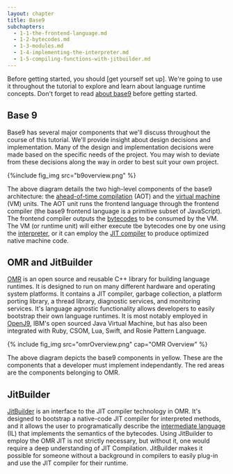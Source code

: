 ```yaml
---
layout: chapter
title: Base9
subchapters:
  - 1-1-the-frontend-language.md
  - 1-2-bytecodes.md
  - 1-3-modules.md
  - 1-4-implementing-the-interpreter.md
  - 1-5-compiling-functions-with-jitbuilder.md
---
```


Before getting started, you should [get yourself set up]. We're going
to use it throughout the tutorial to explore and learn about language runtime
concepts. Don't forget to read [about base9] before getting started.

[get yourself setup with base9]: ../setup/index.md
[about base9]: ../about.md

## Base 9

Base9 has several major components that we'll discuss throughout the course of this tutorial. We'll provide insight about design decisions and implementation. Many of the design and implementation decisions were made based on the specific needs of the project. You may wish to deviate from these decisions along the way in order to best suit your own project.

{%include fig_img src="b9overview.png" %}

The above diagram details the two high-level components of the base9 architecture: the [ahead-of-time compilation] (AOT) and the [virtual machine] (VM) units. The AOT unit runs the frontend language through the frontend compiler (the base9 frontend language is a primitive subset of JavaScript). The frontend compiler outputs the [bytecodes] to be consumed by the VM. The VM (or runtime unit) will either execute tbe bytecodes one by one using the [interpreter], or it can employ the [JIT compiler] to produce optimized native machine code.

[ahead-of-time compilation]: ../docs/Dictionary.md#ahead-of-time-compilation
[virtual machine]: ../docs/Dictionary.md#virtual-machine
[bytecodes]: ../docs/Dictionary.md#bytecode
[interpreter]: ../docs/Dictionary.md#interpreter
[JIT compiler]: ../docs/Dictionary.md#jit-compiler

## OMR and JitBuilder

[OMR] is an open source and reusable C++ library for building language runtimes. It is designed to run on many different hardware and operating system platforms. It contains a JIT compiler, garbage collection, a platform porting library, a thread library, diagnostic services, and monitoring services. It's language agnostic functionality allows developers to easily bootstrap their own language runtimes. It is most notably employed in [OpenJ9], IBM's open sourced Java Virtual Machine, but has also been integrated with Ruby, CSOM, Lua, Swift, and Rosie Pattern Language.

[OMR]: https://www.eclipse.org/omr/
[OpenJ9]: https://www.eclipse.org/openj9/

{% include fig_img src="omrOverview.png" cap="OMR Overview" %}

The above diagram depicts the base9 components in yellow. These are the components that a developer must implement independantly. The red areas are the components belonging to OMR.

## JitBuilder

[JitBuilder] is an interface to the JIT compiler technology in OMR. It's designed to bootstrap a native-code JIT compiler for interpreted methods, and it allows the user to programatically describe the [intermediate language] (IL) that implements the semantics of the bytecodes. Using JitBuilder to employ the OMR JIT is not strictly necessary, but without it, one would require a deep understanding of JIT Compilation. JitBuilder makes it possible for someone without a background in compilers to easily plug-in and use the JIT compiler for their runtime.

[JitBuilder]: https://developer.ibm.com/open/2016/07/19/jitbuilder-library-and-eclipse-omr-just-in-time-compilers-made-easy/
[intermediate language]: ../docs/Dictionary.md#intermediate-language

